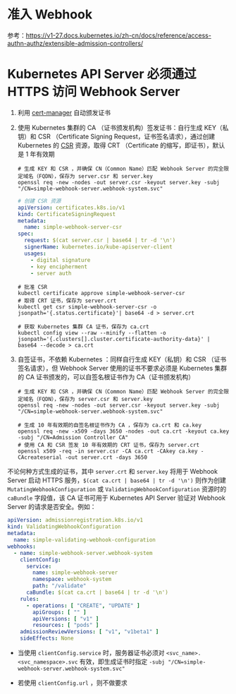 # 准入 Webhook

参考：https://v1-27.docs.kubernetes.io/zh-cn/docs/reference/access-authn-authz/extensible-admission-controllers/

# Kubernetes API Server 必须通过 HTTPS 访问 Webhook Server

1. 利用 [cert-manager](https://github.com/cert-manager/cert-manager) 自动颁发证书

2. 使用 Kubernetes 集群的 CA （证书颁发机构）签发证书：自行生成 KEY（私钥）和 CSR
   （Certificate Signing Request，证书签名请求），通过创建 Kubernetes
   的 [CSR](https://v1-27.docs.kubernetes.io/zh-cn/docs/reference/access-authn-authz/certificate-signing-requests/)
   资源，取得 CRT （Certificate 的缩写，即证书），默认是 1 年有效期

   ```shell
   # 生成 KEY 和 CSR ，并确保 CN（Common Name）匹配 Webhook Server 的完全限定域名（FQDN），保存为 server.csr 和 server.key
   openssl req -new -nodes -out server.csr -keyout server.key -subj "/CN=simple-webhook-server.webhook-system.svc"
   ```

   ```yaml
   # 创建 CSR 资源
   apiVersion: certificates.k8s.io/v1
   kind: CertificateSigningRequest
   metadata:
     name: simple-webhook-server-csr
   spec:
     request: $(cat server.csr | base64 | tr -d '\n')
     signerName: kubernetes.io/kube-apiserver-client
     usages:
       - digital signature
       - key encipherment
       - server auth
   ```

   ```shell
   # 批准 CSR
   kubectl certificate approve simple-webhook-server-csr
   # 取得 CRT 证书，保存为 server.crt
   kubectl get csr simple-webhook-server-csr -o jsonpath='{.status.certificate}'| base64 -d > server.crt
   ```

   ```shell
   # 获取 Kubernetes 集群 CA 证书，保存为 ca.crt
   kubectl config view --raw --minify --flatten -o jsonpath='{.clusters[].cluster.certificate-authority-data}' | base64 --decode > ca.crt
   ```

3. 自签证书，不依赖 Kubernetes ：同样自行生成 KEY（私钥）和 CSR
   （证书签名请求），但 Webhook Server 使用的证书不要求必须是 Kubernetes 集群的 CA 证书颁发的，可以自签名根证书作为
   CA（证书颁发机构）

   ```shell
   # 生成 KEY 和 CSR ，并确保 CN（Common Name）匹配 Webhook Server 的完全限定域名（FQDN），保存为 server.csr 和 server.key
   openssl req -new -nodes -out server.csr -keyout server.key -subj "/CN=simple-webhook-server.webhook-system.svc"
   
   # 生成 10 年有效期的自签名根证书作为 CA ，保存为 ca.crt 和 ca.key
   openssl req -new -x509 -days 3650 -nodes -out ca.crt -keyout ca.key -subj "/CN=Admission Controller CA"
   # 使用 CA 和 CSR 签发 10 年有效期的 CRT 证书，保存为 server.crt
   openssl x509 -req -in server.csr -CA ca.crt -CAkey ca.key -CAcreateserial -out server.crt -days 3650
   ```

不论何种方式生成的证书，其中 `server.crt` 和 `server.key` 将用于 Webhook Server 启动 HTTPS
服务，`$(cat ca.crt | base64 | tr -d '\n')` 则作为创建 `MutatingWebhookConfiguration` 或 `ValidatingWebhookConfiguration`
资源时的 `caBundle` 字段值，该 CA 证书可用于 Kubernetes API Server 验证对 Webhook Server 的请求是否安全。例如：

```yaml
apiVersion: admissionregistration.k8s.io/v1
kind: ValidatingWebhookConfiguration
metadata:
  name: simple-validating-webhook-configuration
webhooks:
  - name: simple-webhook-server.webhook-system
    clientConfig:
      service:
        name: simple-webhook-server
        namespace: webhook-system
        path: "/validate"
      caBundle: $(cat ca.crt | base64 | tr -d '\n')
    rules:
      - operations: [ "CREATE", "UPDATE" ]
        apiGroups: [ "" ]
        apiVersions: [ "v1" ]
        resources: [ "pods" ]
    admissionReviewVersions: [ "v1", "v1beta1" ]
    sideEffects: None
```

- 当使用 `clientConfig.service` 时，服务器证书必须对 `<svc_name>.<svc_namespace>.svc`
  有效，即生成证书时指定 `-subj "/CN=simple-webhook-server.webhook-system.svc"`

- 若使用 `clientConfig.url` ，则不做要求
